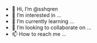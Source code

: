 - 👋 Hi, I’m @sshqren
- 👀 I’m interested in ...
- 🌱 I’m currently learning ...
- 💞️ I’m looking to collaborate on ...
- 📫 How to reach me ...

<!---
sshqren/sshqren is a ✨ special ✨ repository because its `README.md` (this file) appears on your GitHub profile.
You can click the Preview link to take a look at your changes.
--->
